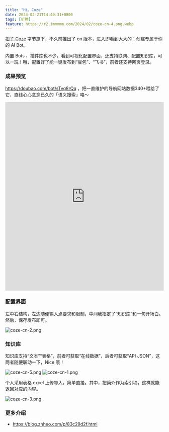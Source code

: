 ```yaml
---
title: "Hi，Coze"
date: 2024-02-21T14:40:31+0800
tags: [折腾]
feature: https://r2.immmmm.com/2024/02/coze-cn-4.png.webp
---
```


[扣子 Coze](https://www.coze.cn/) 字节旗下，不久前推出了 cn 版本，进入即看到大大的：创建专属于你的 AI Bot。

内置 Bots 、插件库也不少，看到可视化配置界面、还支持联网、配置知识库，可以一玩！哦，配置好了能一键发布到“豆包”、“飞书”，前者还支持网页登录。

<!--more-->

### 成果预览

<https://doubao.com/bot/sTvq8rQq> ，把一直维护的导航网站数据340+喂给了它，直线心心念念已久的「语义搜索」咯～

<iframe src="https://doubao.com/bot/sTvq8rQq" width="100%" height="600" style="border:none;"></iframe>

### 配置界面

左中右结构，左边随便输入点要求和限制，中间我指定了“知识库”和一句开场白。然后，保存发布即可。

![coze-cn-2.png](https://r2.immmmm.com/2024/02/coze-cn-2.png.webp)

### 知识库

知识库支持“文本”“表格”，前者可获取“在线数据”，后者可获取“API JSON”，这两者随便联动一下，Nice 哦！

![coze-cn-5.png](https://r2.immmmm.com/2024/02/coze-cn-5.png.webp)
![coze-cn-1.png](https://r2.immmmm.com/2024/02/coze-cn-1.png.webp)

个人采用表格 excel 上传导入，简单直接。其中，把简介作为索引项，这样就能返回对应的内容。

![coze-cn-3.png](https://r2.immmmm.com/2024/02/coze-cn-3.png.webp)

### 更多介绍

- <https://blog.zhheo.com/p/83c29d2f.html>